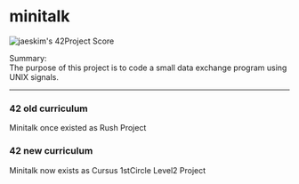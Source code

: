 # minitalk

![jaeskim's 42Project Score](https://badge42.herokuapp.com/api/project/mmizuno/minitalk)  

Summary:  
The purpose of this project is to code a small data exchange program using UNIX signals.  


---

### 42 old curriculum

Minitalk once existed as Rush Project  


### 42 new curriculum

Minitalk now exists as Cursus 1stCircle Level2 Project

